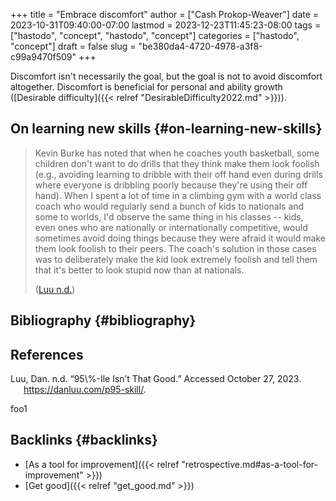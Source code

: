 +++
title = "Embrace discomfort"
author = ["Cash Prokop-Weaver"]
date = 2023-10-31T09:40:00-07:00
lastmod = 2023-12-23T11:45:23-08:00
tags = ["hastodo", "concept", "hastodo", "concept"]
categories = ["hastodo", "concept"]
draft = false
slug = "be380da4-4720-4978-a3f8-c99a9470f509"
+++

Discomfort isn't necessarily the goal, but the goal is not to avoid discomfort altogether. Discomfort is beneficial for personal and ability growth ([Desirable difficulty]({{< relref "DesirableDifficulty2022.md" >}})).


## On learning new skills {#on-learning-new-skills}

> Kevin Burke has noted that when he coaches youth basketball, some children don't want to do drills that they think make them look foolish (e.g., avoiding learning to dribble with their off hand even during drills where everyone is dribbling poorly because they're using their off hand). When I spent a lot of time in a climbing gym with a world class coach who would regularly send a bunch of kids to nationals and some to worlds, I'd observe the same thing in his classes -- kids, even ones who are nationally or internationally competitive, would sometimes avoid doing things because they were afraid it would make them look foolish to their peers. The coach's solution in those cases was to deliberately make the kid look extremely foolish and tell them that it's better to look stupid now than at nationals.
>
> (<a href="#citeproc_bib_item_1">Luu n.d.</a>)


## Bibliography {#bibliography}

## References

<style>.csl-entry{text-indent: -1.5em; margin-left: 1.5em;}</style><div class="csl-bib-body">
  <div class="csl-entry"><a id="citeproc_bib_item_1"></a>Luu, Dan. n.d. “95\%-Ile Isn’t That Good.” Accessed October 27, 2023. <a href="https://danluu.com/p95-skill/">https://danluu.com/p95-skill/</a>.</div>
</div>

foo1


## Backlinks {#backlinks}

-   [As a tool for improvement]({{< relref "retrospective.md#as-a-tool-for-improvement" >}})
-   [Get good]({{< relref "get_good.md" >}})
